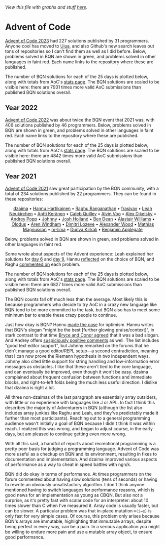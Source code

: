 *View this file with graphs and stuff [here](https://mlochbaum.github.io/BQN/community/aoc.html).*

# Advent of Code

[Advent of Code 2023](https://adventofcode.com/2023) had 227 solutions published by 31 programmers. Anyone cool has moved to [Uiua](https://www.uiua.org/), and also Github's new search leaves out tons of repositories so I can't find them as well as I did before. Below, problems solved in BQN are shown in green, and problems solved in other languages in faint red. Each name links to the repository where these are published.

<!--GEN
nam ← ⟨"dzaima","frasiyav","dlozeve","Jack Franklin","Rampoina","Donnie Mattingly","Manolo Martínez","Sylvia","Mark Nelson","Tim Marinin","Michael Percival","Caleb Quilley","Cheery Chen","Ryan Bethke","grhkm21","Jamie Bayne","Terrence Reilly","David Zwitser","Tyler","Conor Hoekstra","Zenna","Akshay Nair","Ethan Carlsson","Joshua Suskalo","Zack","Olivia Palmu","Giorgio Dell'Immagine","Eric Zhang","Max Siling","ven","Brian E"⟩
sol ← ⟨1‿2‿3‿4‿5‿6‿7‿8‿9‿10‿11‿12‿13‿14‿15‿16‿17‿18‿19‿20‿21‿22‿23‿24‿25,1‿2‿3‿4‿5‿6‿7‿8‿9‿10‿11‿12‿13‿14‿15‿16‿18‿19‿20‿21‿22‿23,1‿2‿3‿4‿5‿6‿7‿8‿9‿10‿11‿13‿14‿15‿16‿17‿18‿19‿21,1‿2‿3‿4‿5‿6‿7‿8‿9‿10‿11‿12‿13‿14‿15,1‿2‿3‿4‿5‿6‿8‿9‿11‿16‿18,1‿2‿3‿4‿5‿6‿7‿9‿10‿11‿13,1‿2‿3‿4‿5‿6‿7‿8‿9‿10‿11,1‿2‿3‿4‿5‿6‿7‿8‿9‿10‿11,1‿2‿4‿6‿7‿8‿9‿11‿12‿21,1‿2‿3‿4‿5‿6‿7‿8‿9‿11,1‿2‿3‿4‿5‿6‿7‿8‿9‿11,1‿2‿3‿4‿5‿6‿7‿8‿9,1‿2‿3‿4‿6‿7‿8,1‿2‿3‿4‿6‿7‿8,1‿2‿3‿4‿5‿6‿7,1‿2‿3‿4‿5‿6‿7,1‿2‿3‿4‿5‿6,1‿2‿3‿4‿5,1‿2‿3‿4,1‿4‿6,1‿2‿3,1‿2‿3,1‿2,1‿2,⟨9⟩,⟨4⟩,⟨3⟩,⟨2⟩,⟨1⟩,⟨1⟩,⟨1⟩⟩
als ← ⟨⟨⟩,⟨⟩,⟨⟩,⟨⟩,⟨⟩,⟨⟩,⟨⟩,⟨⟩,⟨⟩,⟨⟩,⟨⟩,⟨⟩,⟨⟩,⟨⟩,8‿9‿10‿11‿12‿13‿14‿15‿16‿17‿18‿19‿20‿21‿22‿23‿24‿25,⟨⟩,⟨⟩,⟨⟩,⟨⟩,2‿3‿5‿7,⟨4⟩,⟨⟩,⟨⟩,⟨⟩,1‿2‿3‿4‿5‿6‿7‿8‿10‿11‿12‿13‿14,1‿2‿3‿5‿6‿7‿8‿9‿10‿11‿12‿13‿14‿15‿16‿17‿18‿19‿20‿21‿22‿23‿24‿25,1‿2‿4‿5‿6,1‿3‿4‿5‿6‿7‿8‿9‿10‿11‿12‿13‿14‿15‿16‿17‿18‿19‿20‿23‿24‿25,2‿3‿4‿5‿6‿7‿8‿9‿10‿11‿12‿13‿14‿15‿16‿17‿18‿19‿20‿21‿22‿23‿24‿25,2‿3‿4,⟨⟩⟩
link← ⟨"https://github.com/dzaima/aoc/tree/master/2023/BQN","https://github.com/frasiyav/AoC2023","https://git.sr.ht/~dlozeve/aoc2023/tree","https://github.com/jhfranklin/aoc/tree/main/2023","https://codeberg.org/Rampoina/aoc/src/branch/master/2023","https://github.com/donniemattingly/aoc2023","https://github.com/manolomartinez/advent_of_code/tree/main/2023","https://github.com/saltysylvi/bqn-aoc/tree/main/2023","https://github.com/anadrome/aoc2023","https://github.com/timmarinin/aoc2023","https://github.com/mpizzzle/AdventOfCode/tree/master/2023","https://github.com/icendoan/aoc/tree/main/2023","https://github.com/qqii/advent-of-code-2023/tree/master","https://github.com/RKBethke/aoc23-bqn/tree/main/src","https://github.com/grhkm21/advent-of-code-2023/tree/master/bqn","https://github.com/qualiaa/aoc/tree/master/2023","https://github.com/terrencepreilly/advent/tree/main/2023","https://github.com/DavidZwitser/Advent-of-Code-BQN-2023","https://github.com/DataKinds/aoc2023","https://github.com/codereport/Advent-of-Code-2023","https://github.com/azenna/advent-of-code-2023/tree/main/bqn","https://github.com/phenax/adventure-of-coditudes-2023/tree/main/src","https://github.com/ethancarlsson/advent_2023/tree/master/solutions","https://git.sr.ht/~srasu/bqn-aoc/tree/main/item/src/aoc2023","https://github.com/zphixon/aoc2023/tree/main/src","https://github.com/RocketRace/aoc2023","https://github.com/gio54321/aoc-2023","https://github.com/ekzhang/aoc23-alpha.git","https://github.com/GoldsteinE/aoc2023","https://github.com/vendethiel/advent23","https://github.com/Brian-ED/BQN-Advent-Of-Code/tree/main/2023"⟩

Ge ← "g"⊸At⊸Enc

w ← (w0←128) +           (tw←20) × 0.4+m←25
h ← (h0← 56) + (he←18) + (th←12) ×     n←≠nam
wh ← w‿h
out← 40‿10

pa ← "class=Paren|stroke=currentColor|fill=none"
rc ← At "class=code|stroke-width=1|rx=6"
gt ← "stroke-width=1|font-size=10px|fill=currentColor"
Path ← "path" Elt "d"⊸⋈⊘(⊣∾"d"⋈⊢)

Ct ← (/¯∞⊸»<-⟜1)⊸(⊏⋈¨«˜⟜≠-⊣)¨ -⟜1
Bp ← (0<≠¨)⊸/ (h0+th×0.25+↕n) (∾((w0+⊑∘⊢)∾⊣∾1⊑⊢)¨)¨ tw×Ct
Bars ← (Path·∾("M h"⥊˜≠)∾¨FmtNum)¨ Bp

((-out÷2)∾wh+out) SVG gt Ge ∾⥊¨ ⟨
  <"rect" Elt rc∾(Pos 0‿0)∾"width"‿"height"≍˘FmtNum wh
  pa Ge Path¨ <∘∾˘("M "⊸∾˘"VHH")∾¨FmtNum (w0‿0∾0≍˘⟨h0-6,h-he⟩)∾˘1‿2/⌽wh
  "text-anchor=middle" Ge ⟨
    ("text" Attr "font-size"‿"20px"∾Pos⟨w0+tw×m÷2,h0-32⟩) Enc "Day"
    "font-size=11px" Ge ⍉((w0+tw×0.5+↕m)Pos∘⋈⌜⟨h0-10,h+12-he⟩) "text"⊸Attr⊸Enc¨ FmtNum 1+↕25
  ⟩
  link ("a"Attr"xlink:href"⊸⋈)⊸Enc¨ (10 ("fill"‿"currentColor"∾Pos∘⋈)¨h0+th×0.5+↕n) "text"⊸Attr⊸Enc¨ nam
  "stroke-width=6|class=green|opacity=0.9" Ge Bars sol
  "stroke-width=6|class=red|opacity=0.2" Ge Bars als
⟩
-->

The number of BQN solutions for each of the 25 days is plotted below, along with totals from AoC's [stats page](https://adventofcode.com/2023/stats). The BQN solutions are scaled to be visible here: there are 7931 times more valid AoC submissions than published BQN solutions overall.

<!--GEN
aoc ← 302721‿204376‿149346‿146999‿110548‿104504‿88553‿88039‿77006‿64760‿59194‿44979‿43011‿43478‿44565‿35924‿24659‿29299‿29240‿22214‿24004‿16406‿17105‿16304‿13132
bqn ← 27‿24‿21‿21‿15‿18‿15‿13‿13‿7‿11‿4‿5‿4‿4‿4‿2‿4‿3‿2‿4‿2‿2‿1‿1

width ← 256
pad   ← 40‿40
pad1  ← 40‿10+pad

pc ← At "class=red|r=4"
gr ← "stroke-width=1.2|font-size=13px|text-anchor=end|fill=currentColor"

col ← "class"⊸⋈¨"red"‿"green"
lab ← "Solutions in:"‿"Anything"‿"BQN"
win ← ⌈´¨ pts ← <∘∾˘ xy ← ⍉> ((↕≠)⋈÷⟜(+´))¨ aoc‿bqn
ar  ← ÷2
dim ← width (⊣≍×) ar
Scale ← ¬⌾(1⊸⊑) ÷⟜win
line ← (/≠¨⊏xy) ⊔ FmtNum ⍉> dim×Scale pts
((-pad1÷2)∾dim+pad1) SVG gr Ge ∾⥊¨ ⟨
  <"rect" Elt rc∾(Pos-pad÷2)∾"width"‿"height"≍˘FmtNum dim+pad
  ((col∾¨⊢)⌾(1⊸↓)(Pos(⊑dim)⊸⋈)¨18×0.5+↕3) "text"⊸Attr⊸Enc¨ lab
  "text-anchor=middle|opacity=0.8" Ge "text"⊸Attr⊸Enc˜´¨ ⟨
    ⟨"day", "dy"‿"1em"∾Pos dim×0.5‿1⟩
    ⟨"count", "transform"‿"rotate(-90)"∾"dy"‿"-0.35em"∾Pos ⌽dim×0‿¯0.5⟩
  ⟩
  <pa At⊸Path ∾("M VH")∾¨FmtNum dim(×∾⌽∘⊣)1‿0×Scale 0
  col ≍⟜"style"‿"fill:none"⊸Path⟜('M'⌾⊑∘∾·⥊ "L "∾¨⎉1⊢)¨ line
⟩
-->

## Year 2022

[Advent of Code 2022](https://adventofcode.com/2022) was about twice the BQN event that 2021 was, with 406 solutions published by 46 programmers. Below, problems solved in BQN are shown in green, and problems solved in other languages in faint red. Each name links to the repository where these are published.

<!--GEN
{
nam ← ⟨"Tim Cooijmans","frasiyav","dzaima","sterni","Sylvia","Jack Franklin","Michael Percival","Caleb Quilley","Raghu R","Narazaki Shuji","Rampoina","Samuel","Joshua Suskalo","eissplitter","Dimitri Lozeve","Karim Elmougi","Mitchell Kember","Choram","Antti Keränen","Juuso Haavisto","Johnny","Olodus","N`hlest","Brian E","Hannu Hartikainen","Skye Soss","akamayu ouo","ynk","Toma","Dunya Kirkali","Perigord","James Sully","axelbdt","Ben Dean","dankeyy","Conor Hoekstra","Alpha Chen","David Cromp","Akshay Nair","Asher Harvey-Smith","extorious","Felix Riedel","Doug Kelkhoff","Adam Juraszek","calebowens","mycf"⟩
sol ← ⟨1‿2‿3‿4‿5‿6‿7‿8‿9‿10‿11‿12‿13‿14‿15‿16‿17‿18‿19‿20‿21‿22‿23‿24‿25,1‿2‿3‿4‿5‿6‿7‿8‿9‿10‿11‿12‿13‿14‿15‿16‿17‿18‿19‿20‿21‿22‿23‿24‿25,1‿2‿3‿4‿5‿6‿7‿8‿9‿10‿11‿12‿13‿14‿15‿16‿17‿18‿19‿20‿21‿22‿23‿24‿25,1‿2‿3‿4‿5‿6‿7‿8‿9‿10‿11‿12‿13‿15‿17‿18‿20‿21‿25,1‿2‿3‿4‿5‿6‿7‿8‿9‿10‿11‿12‿13‿14‿15‿21‿25,1‿2‿3‿4‿5‿6‿7‿8‿9‿10‿11‿12‿13‿14‿15‿18‿21,1‿2‿3‿4‿5‿6‿7‿8‿9‿10‿11‿14‿15‿17‿18‿20,1‿2‿3‿4‿5‿6‿7‿8‿9‿10‿11‿12‿13‿14‿15‿16,1‿2‿3‿4‿5‿6‿7‿8‿9‿10‿11‿12‿13‿14‿15,1‿2‿3‿4‿5‿6‿7‿8‿9‿10‿15‿16‿20‿25,1‿2‿3‿4‿5‿6‿7‿8‿9‿10‿12‿14‿15‿21,3‿4‿5‿6‿7‿8‿12‿14‿17‿18‿23‿24‿25,1‿2‿3‿4‿5‿6‿7‿8‿9‿10‿11‿12‿13,1‿2‿3‿4‿5‿6‿8‿9‿10‿11‿18‿20,1‿2‿3‿4‿5‿6‿8‿9‿10‿11‿12‿13,1‿2‿3‿4‿5‿6‿7‿8‿10‿11‿12‿13,1‿2‿3‿4‿5‿6‿7‿8‿9‿10‿11,1‿2‿3‿4‿5‿6‿7‿8‿9‿10,1‿2‿3‿4‿5‿6‿7‿8‿9‿10,1‿2‿3‿4‿5‿6‿7‿8‿9,1‿2‿3‿4‿6‿8‿9‿10,1‿2‿3‿4‿5‿6‿7‿8,5‿6‿7‿8‿9‿10‿11,1‿2‿3‿4‿5‿6‿7,2‿3‿4‿6‿8‿18,1‿2‿3‿4‿5‿6,1‿2‿3‿5‿12,1‿2‿6‿8‿10,1‿2‿3‿6‿8,1‿2‿3‿4‿6,9‿13‿14‿15,1‿3‿6‿8,1‿2‿3‿4,1‿2‿3‿4,1‿8‿9,1‿6‿8,1‿5‿6,1‿2‿3,1‿25,1‿2,1‿2,⟨6⟩,⟨4⟩,⟨3⟩,⟨2⟩,⟨1⟩⟩
als ← ⟨⟨⟩,⟨⟩,⟨⟩,⟨⟩,⟨⟩,⟨⟩,⟨⟩,⟨⟩,16‿17‿18‿19‿20‿21‿22‿23‿24‿25,11‿12‿13‿14‿17‿18‿19‿21‿22‿23‿24,⟨⟩,1‿2‿9‿10‿11‿13‿15‿16‿19‿20‿21‿22,⟨⟩,⟨⟩,⟨7⟩,⟨⟩,⟨⟩,⟨⟩,⟨⟩,⟨⟩,5‿7‿11,⟨⟩,1‿2‿3‿4,⟨⟩,⟨⟩,⟨⟩,4‿6‿7‿8‿9‿10‿11‿13‿14‿15‿16‿17‿18‿24‿25,3‿4‿5‿7‿9‿11‿12,4‿5‿7‿9‿10‿11‿12‿13‿15‿18‿20‿21‿23,⟨⟩,1‿2‿3‿4‿5‿6‿7‿8‿10‿11‿12‿16,2‿4‿5‿7‿9‿10‿11‿12‿13,⟨⟩,⟨⟩,2‿3‿4‿5‿6‿7‿10,2‿3‿4‿5,2‿3‿4‿7‿8‿9‿10‿11‿12‿13‿14‿15‿18‿20‿21‿23‿25,⟨⟩,2‿3‿4‿5‿6‿7‿8‿9‿10‿11‿12‿13‿14‿15‿16‿18‿20‿21‿23,⟨⟩,⟨⟩,1‿2‿3‿4‿5‿7‿8‿9‿10‿11‿12‿13‿14‿15‿16‿17‿18‿20‿21,⟨⟩,1‿2‿4‿5‿6‿7‿8‿9‿10‿11‿12‿13‿14‿15‿16‿17‿18‿19‿20‿21‿22‿23‿24‿25,1‿3‿4‿5‿6‿7‿8‿9‿10‿11‿12‿13‿14‿15‿16‿18‿22‿23‿24‿25,2‿3‿4‿5‿6‿7‿8‿9‿10‿11‿12‿13‿14‿15‿18‿21‿25⟩
link← ⟨"https://github.com/cooijmanstim/advent2022","https://github.com/frasiyav/AoC2022","https://github.com/dzaima/aoc/tree/master/2022/BQN","https://code.tvl.fyi/tree/users/sterni/exercises/aoc/2022","https://github.com/saltysylvi/bqn-aoc2022","https://github.com/jhfranklin/aoc/tree/main/2022","https://github.com/mpizzzle/AdventOfCode/tree/master/2022","https://github.com/icendoan/aoc22","https://github.com/razetime/aoc/tree/main/22/bqn","https://github.com/shnarazk/advent-of-code/tree/main/bqn/2022","https://codeberg.org/Rampoina/aoc/src/branch/master/2022","https://github.com/SamuelSarle/advent/tree/master/adv_2022","https://git.sr.ht/~srasu/bqn-aoc/tree/main/item/src/aoc2022","https://github.com/eissplitter/aoc","https://github.com/dlozeve/aoc2022","https://github.com/karimElmougi/aoc/tree/master/2022","https://github.com/mk12/aoc/tree/main/src/bqn","https://github.com/Choram/AoC2022BQN","https://github.com/Detegr/aoc2022","https://github.com/jhvst/advent2022","https://github.com/devcordde/adventofcode-22","https://github.com/Olodus/advent_of_code2021/tree/main/2022","https://github.com/Nhlest/AoC2022/tree/main/bqn","https://github.com/Brian-ED/BQN-Advent-Of-Code/tree/main/2022","https://github.com/dancek/bqn-advent2022","https://github.com/Skyb0rg007/Advent-of-Code/tree/master/2022","https://github.com/akamayu-ouo/AoC/tree/master/2022","https://github.com/AugustUnderground/AoC2022","https://github.com/TomaSajt/AOC/tree/master/bqn/2022","https://github.com/dunyakirkali/aoc.bqn/tree/main/2022","https://github.com/Trouble-Truffle/Solutions/tree/main/AOC-2022","https://github.com/sullyj3/adventofcode2022","https://github.com/axelbdt/aoc/tree/main/2022/bqn","https://github.com/bddean/aoc/tree/main/2022","https://github.com/dankeyy/aoc22","https://github.com/codereport/Advent-of-Code-2022","https://github.com/kejadlen/advent-of-code/tree/main/2022/bqn","https://github.com/DavidCromp/aoc2022/tree/main/BQN","https://github.com/phenax/advent-of-coolio-2022","https://github.com/asherbhs/aoc2022","https://github.com/extorious/aoc2022","https://github.com/felixr/advent-of-code/tree/main/2022","https://github.com/dgkf/advent-of-code/tree/master/2022","https://github.com/juriad/advent2022","https://github.com/calebowens/Advent-of-code-RB-2022","https://github.com/0xmycf/Advent-of-code/tree/main/2022/bqn-22"⟩

Ge ← "g"⊸At⊸Enc

w ← (w0←128) +           (tw←20) × 0.4+m←25
h ← (h0← 56) + (he←18) + (th←12) ×     n←≠nam
wh ← w‿h
out← 40‿10

pa ← "class=Paren|stroke=currentColor|fill=none"
rc ← At "class=code|stroke-width=1|rx=6"
gt ← "stroke-width=1|font-size=10px|fill=currentColor"
Path ← "path" Elt "d"⊸⋈⊘(⊣∾"d"⋈⊢)

Ct ← (/¯∞⊸»<-⟜1)⊸(⊏⋈¨«˜⟜≠-⊣)¨ -⟜1
Bp ← (0<≠¨)⊸/ (h0+th×0.25+↕n) (∾((w0+⊑∘⊢)∾⊣∾1⊑⊢)¨)¨ tw×Ct
Bars ← (Path·∾("M h"⥊˜≠)∾¨FmtNum)¨ Bp

((-out÷2)∾wh+out) SVG gt Ge ∾⥊¨ ⟨
  <"rect" Elt rc∾(Pos 0‿0)∾"width"‿"height"≍˘FmtNum wh
  pa Ge Path¨ <∘∾˘("M "⊸∾˘"VHH")∾¨FmtNum (w0‿0∾0≍˘⟨h0-6,h-he⟩)∾˘1‿2/⌽wh
  "text-anchor=middle" Ge ⟨
    ("text" Attr "font-size"‿"20px"∾Pos⟨w0+tw×m÷2,h0-32⟩) Enc "Day"
    "font-size=11px" Ge ⍉((w0+tw×0.5+↕m)Pos∘⋈⌜⟨h0-10,h+12-he⟩) "text"⊸Attr⊸Enc¨ FmtNum 1+↕25
  ⟩
  link ("a"Attr"xlink:href"⊸⋈)⊸Enc¨ (10 ("fill"‿"currentColor"∾Pos∘⋈)¨h0+th×0.5+↕n) "text"⊸Attr⊸Enc¨ nam
  "stroke-width=6|class=green|opacity=0.9" Ge Bars sol
  "stroke-width=6|class=red|opacity=0.2" Ge Bars als
⟩
}
-->

The number of BQN solutions for each of the 25 days is plotted below, along with totals from AoC's [stats page](https://adventofcode.com/2022/stats). The BQN solutions are scaled to be visible here: there are 4842 times more valid AoC submissions than published BQN solutions overall.

<!--GEN
{
aoc ← 256181‿216402‿188454‿169211‿145588‿143103‿105620‿105066‿86105‿82936‿71690‿55014‿48181‿45716‿41487‿25845‿25051‿27531‿16105‿20732‿23484‿18213‿16578‿14345‿17381
bqn ← 38‿34‿33‿29‿26‿33‿21‿29‿22‿21‿15‿14‿12‿11‿12‿5‿6‿9‿3‿7‿7‿3‿4‿4‿8

width ← 256
pad   ← 40‿40
pad1  ← 40‿10+pad

pc ← At "class=red|r=4"
gr ← "stroke-width=1.2|font-size=13px|text-anchor=end|fill=currentColor"

col ← "class"⊸⋈¨"red"‿"green"
lab ← "Solutions in:"‿"Anything"‿"BQN"
win ← ⌈´¨ pts ← <∘∾˘ xy ← ⍉> ((↕≠)⋈÷⟜(+´))¨ aoc‿bqn
ar  ← ÷2
dim ← width (⊣≍×) ar
Scale ← ¬⌾(1⊸⊑) ÷⟜win
line ← (/≠¨⊏xy) ⊔ FmtNum ⍉> dim×Scale pts
((-pad1÷2)∾dim+pad1) SVG gr Ge ∾⥊¨ ⟨
  <"rect" Elt rc∾(Pos-pad÷2)∾"width"‿"height"≍˘FmtNum dim+pad
  ((col∾¨⊢)⌾(1⊸↓)(Pos(⊑dim)⊸⋈)¨18×0.5+↕3) "text"⊸Attr⊸Enc¨ lab
  "text-anchor=middle|opacity=0.8" Ge "text"⊸Attr⊸Enc˜´¨ ⟨
    ⟨"day", "dy"‿"1em"∾Pos dim×0.5‿1⟩
    ⟨"count", "transform"‿"rotate(-90)"∾"dy"‿"-0.35em"∾Pos ⌽dim×0‿¯0.5⟩
  ⟩
  <pa At⊸Path ∾("M VH")∾¨FmtNum dim(×∾⌽∘⊣)1‿0×Scale 0
  col ≍⟜"style"‿"fill:none"⊸Path⟜('M'⌾⊑∘∾·⥊ "L "∾¨⎉1⊢)¨ line
⟩
}
-->

## Year 2021

[Advent of Code 2021](https://adventofcode.com/2021) saw great participation by the BQN community, with a total of 234 solutions published by 22 programmers. They can be found in these repositories:

<center>

[dzaima](https://github.com/dzaima/aoc/tree/master/2021/BQN) •
[Hannu Hartikainen](https://github.com/dancek/bqn-advent2021) •
[Raghu Ranganathan](https://github.com/razetime/AOC2021-BQN) •
[frasiyav](https://github.com/frasiyav/AoC2021) •
[Leah Neukirchen](https://github.com/leahneukirchen/adventofcode2021) •
[Antti Keränen](https://github.com/Detegr/aoc2021) •
[Caleb Quilley](https://gitlab.com/icen/aoc21) •
[Alvin Voo](https://github.com/alvinvoo/aoc2021) •
[Alex Dikelsky](https://github.com/AlexDikelsky/puzzles/tree/main/advent_of_code/advent_2021) •
[Andrey Popp](https://github.com/andreypopp/aoc2021) •
[Johnny](https://github.com/JohnnyJayJay/adventofcode-21) •
[Josh Holland](https://git.sr.ht/~jshholland/adventofcode/tree/master/item/2021) •
[Ben Dean](https://github.com/bddean/aoc-2021) •
[Alastair Williams](https://github.com/alephno/aoc2021/tree/main/BQN) •
[Olodus](https://github.com/Olodus/advent_of_code2021) •
[Aren Windham](https://github.com/arwn/aoc2021) •
[Dimitri Lozeve](https://github.com/dlozeve/aoc2021) •
[Alexander Wood](https://github.com/knightzmc/advent-of-code-2021) •
[Mathias Magnusson](https://github.com/mathiasmagnusson/advent-of-code-21) •
[m-lima](https://github.com/m-lima/advent-of-code-2021) •
[Dunya Kirkali](https://github.com/dunyakirkali/aoc.bqn/tree/main/2021) •
[Benjamin Applegate](https://github.com/Camto/Advent-of-Code-2021/tree/master/BQN)

</center>

Below, problems solved in BQN are shown in green, and problems solved in other languages in faint red.

<!--GEN
{
nam ← ⟨"dzaima","Hannu","Raghu","frasiyav","Leah","Antti","Caleb","Alvin","Alex","Andrey","Johnny","Josh","Ben","Alastair","Olodus","Aren","Dimitri","Alexander","Mathias","m-lima","Dunya","Benjamin"⟩
sol ← ⟨1‿2‿3‿4‿5‿6‿7‿8‿9‿10‿11‿12‿13‿14‿15‿16‿17‿18‿19‿20‿21‿22‿23‿24‿25,1‿2‿3‿4‿5‿6‿7‿8‿9‿10‿11‿12‿13‿14‿15‿16‿17‿18‿19‿20‿21‿22‿24‿25,1‿2‿3‿4‿5‿6‿7‿8‿9‿10‿11‿12‿13‿14‿15‿16‿17‿18‿19‿20‿21‿22‿25,1‿2‿3‿4‿5‿6‿7‿8‿9‿10‿11‿12‿13‿14‿15‿16‿17‿18‿19‿20‿21‿22,1‿2‿3‿4‿5‿6‿7‿8‿9‿10‿11‿13‿14‿15‿17‿18‿20‿21‿24‿25,1‿2‿3‿4‿5‿6‿7‿8‿9‿10‿11‿12‿13‿14‿15‿16‿17‿18‿20‿21,1‿2‿3‿4‿5‿6‿7‿8‿9‿10‿11‿12‿13‿14‿15‿16‿17‿18,1‿2‿3‿4‿5‿6‿7‿8‿9‿10‿11‿12‿13‿14,1‿2‿3‿4‿5‿6‿7‿8‿9‿10‿11‿13‿14,1‿2‿3‿5‿6‿7‿11‿12‿13‿15‿17‿20,1‿2‿3‿4‿5‿6‿7‿9‿10,1‿2‿3‿4‿5‿6‿7‿8,1‿2‿3‿4‿5‿6‿7,1‿3‿6‿7‿9,1‿2‿3‿9,6‿7‿9,1‿3,⟨3⟩,⟨3⟩,⟨1⟩,⟨1⟩,⟨1⟩⟩
als ← ⟨⟨⟩,⟨⟩,⟨⟩,⟨⟩,12‿16‿19‿22‿23,⟨⟩,⟨⟩,⟨⟩,⟨12⟩,⟨⟩,⟨8⟩,⟨⟩,⟨⟩,⟨2⟩,⟨⟩,1‿2‿3‿4‿5‿8‿10‿11‿12,2‿5‿6‿7‿9‿10‿12‿13‿14‿15‿16‿17‿20‿21,1‿2,1‿2,2‿3‿4‿5‿6‿7‿8‿9‿10‿11‿12‿13‿14‿15‿16‿17,⟨⟩,⟨⟩⟩

w ← (w0←90) + (tw←20) × 0.4+m←25
h ← (h0←56) + (th←18) ×     n←≠nam
wh ← w‿h

gt ← "stroke-width=1|font-size=14px|fill=currentColor"

Bp ← (0<≠¨)⊸/ (h0+th×0.25+↕n) (∾((w0+⊑∘⊢)∾⊣∾1⊑⊢)¨)¨ tw×Ct
Bars ← (Path·∾("M h"⥊˜≠)∾¨FmtNum)¨ Bp

((-out÷2)∾wh+out) SVG gt Ge ∾⥊¨ ⟨
  <"rect" Elt rc∾(Pos 0‿0)∾"width"‿"height"≍˘FmtNum wh
  pa Ge Path¨ <∘∾˘("M "⊸∾˘"VH")∾¨FmtNum ((=⌜˜↕2)×w0‿(h0-6))∾˘⌽wh
  "text-anchor=middle" Ge ⟨
    ("text" Attr "font-size"‿"20px"∾Pos⟨w0+tw×m÷2,h0-32⟩) Enc "Day"
    "font-size=11px" Ge ((w0+tw×0.5+↕m)Pos∘⋈¨h0-10) "text"⊸Attr⊸Enc¨ FmtNum 1+↕25
  ⟩
  (10 Pos∘⋈¨h0+th×0.5+↕n) "text"⊸Attr⊸Enc¨ nam
  "stroke-width=6|class=green|opacity=0.9" Ge Bars sol
  "stroke-width=6|class=red|opacity=0.2" Ge Bars als
⟩
}
-->

Some wrote about aspects of the Advent experience: Leah explained her solutions for [day 6](https://leahneukirchen.org/blog/archive/2021/12/counting-lanternfish-with-bqn-and-linear-algebra.html) and [day 9](https://leahneukirchen.org/blog/archive/2021/12/surveying-lava-basins-with-bqn-and-fixpoints.html), Hannu [reflected](https://hannuhartikainen.fi/blog/advent-of-bqn/) on the choice of BQN, and Raghu [commented on](https://razetime.github.io/blog1/2022/01/09/aoc-bqn.html) each problem.

The number of BQN solutions for each of the 25 days is plotted below, along with totals from AoC's [stats page](https://adventofcode.com/2021/stats). The BQN solutions are scaled to be visible here: there are 6827 times more valid AoC submissions than published BQN solutions overall.

<!--GEN
{
aoc ← 217224‿181389‿159388‿103644‿90769‿91314‿86089‿76948‿71024‿63865‿56022‿48928‿49937‿50161‿39483‿32456‿32350‿23568‿15719‿21624‿24531‿20149‿14206‿11655‿14959
bqn ← 19‿14‿18‿12‿13‿15‿15‿10‿13‿10‿10‿8‿10‿9‿8‿6‿8‿7‿4‿7‿6‿4‿1‿3‿4

win ← ⌈´¨ pts ← <∘∾˘ xy ← ⍉> ((↕≠)⋈÷⟜(+´))¨ aoc‿bqn
ar  ← ÷2
dim ← width (⊣≍×) ar
Scale ← ¬⌾(1⊸⊑) ÷⟜win
line ← (/≠¨⊏xy) ⊔ FmtNum ⍉> dim×Scale pts
((-pad1÷2)∾dim+pad1) SVG gr Ge ∾⥊¨ ⟨
  <"rect" Elt rc∾(Pos-pad÷2)∾"width"‿"height"≍˘FmtNum dim+pad
  ((col∾¨⊢)⌾(1⊸↓)(Pos(⊑dim)⊸⋈)¨18×0.5+↕3) "text"⊸Attr⊸Enc¨ lab
  "text-anchor=middle|opacity=0.8" Ge "text"⊸Attr⊸Enc˜´¨ ⟨
    ⟨"day", "dy"‿"1em"∾Pos dim×0.5‿1⟩
    ⟨"count", "transform"‿"rotate(-90)"∾"dy"‿"-0.35em"∾Pos ⌽dim×0‿¯0.5⟩
  ⟩
  <pa At⊸Path ∾("M VH")∾¨FmtNum dim(×∾⌽∘⊣)1‿0×Scale 0
  col ≍⟜"style"‿"fill:none"⊸Path⟜('M'⌾⊑∘∾·⥊ "L "∾¨⎉1⊢)¨ line
⟩
}
-->

The BQN counts fall off much less than the average. Most likely this is because programmers who decide to try AoC in a crazy new language like BQN tend to be more committed to the task, but BQN also has to meet some minimum bar to enable these crazy people to continue.

Just how okay is BQN? Hannu [made the case](https://hannuhartikainen.fi/blog/advent-of-bqn/) for optimism. Hannu writes that BQN's slogan "might be the best [further glowing praise/context]", in stark contrast to that time [Bryce and Conor agreed](https://adspthepodcast.com/2021/12/17/Episode-56.html) that it was a bad slogan. And Andrey offers [suspiciously positive comments](https://news.ycombinator.com/item?id=29521264) as well. The list includes "good text editor support", but Johnny remarked on the forums that he didn't manage a good editor/REPL setup—a second contradiction, meaning that I can now prove the Riemann hypothesis in *two* independent ways. Johnny also cited little support for string handling and low-information error messages as obstacles. I like that these aren't tied to the core language, and can eventually be improved, even though it won't be easy. dzaima complained about frequent confusion between functions and immediate blocks, and right-to-left folds being the much less useful direction. I dislike that dzaima is right a lot.

All three non-dzaimas of the last paragraph are essentially array outsiders, with little or no experience with languages like J or APL. In fact I think this describes the majority of Adventurers in BQN (although the list also includes array junkies like Raghu and Leah, and they've predictably made it further than most participants). Reaching out to a general programming audience wasn't initially a goal of BQN because I didn't think it *was* within reach. I realized this was wrong, and began to adjust course, in the early days, but am pleased to continue getting even more wrong.

With all this said, a handful of reports about recreational programming is a pretty poor basis for judging a programming language. Advent of Code was more useful as a checkup on BQN and its environment, resulting in fixes to documentation and implementation. And dzaima improved various aspects of performance as a way to cheat in speed battles with ngn/k.

BQN did do okay in terms of performance. At times programmers on the forum commented about having slow solutions (tens of seconds) or having to rewrite an obviously unsatisfactory algorithm. I don't think anyone mentioned having to switch languages for performance reasons, which is good news for an implementation as young as CBQN. But also not a surprise, as it's pretty fast with scalar code for an interpreter: about 10 times slower than C when I've measured it. Array code is usually faster, but can be slower. A particular problem was that in-place mutation `⌾(i⊸⊑)` is only fast for very simple cases. Of course, this problem only arises because BQN's arrays are immutable, highlighting that immutable arrays, despite being perfect in every way, can be a pain. In a serious application you might be willing to endure more pain and use a mutable array object, to ensure good performance.
